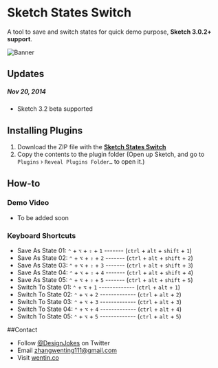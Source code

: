 # Sketch States Switch

A tool to save and switch states for quick demo purpose, **Sketch 3.0.2+ support**. 


![Banner](http://socialbeaker.com/n72//ios-icon//350//Switch-iOS-Icon//attachment//large-Switch-iOS-Icon.png)
## Updates
##### Nov 20, 2014
* Sketch 3.2 beta supported

## Installing Plugins
<!-- ### The conventional way: -->
1. Download the ZIP file with the [**Sketch States Switch**](https://github.com/wentin/sketch-states-switch/archive/master.zip)
2. Copy the contents to the plugin folder (Open up Sketch, and go to `Plugins` › `Reveal Plugins Folder…` to open it.)

<!-- 
### The quickest way:
* to be added after sketch toolbox includes this tool -->

## How-to
### Demo Video
* To be added soon

<!-- 
[![video](https://i.vimeocdn.com/video/478609399_960.jpg)](https://vimeo.com/98025780)
[turn to vimeo.com](https://vimeo.com/98025780) -->

### Keyboard Shortcuts
* Save As State 01: 	`⌃` + `⌥` + `⇧` + `1` ------- (`ctrl` + `alt` + `shift` + `1`)
* Save As State 02: 	`⌃` + `⌥` + `⇧` + `2` ------- (`ctrl` + `alt` + `shift` + `2`)
* Save As State 03: 	`⌃` + `⌥` + `⇧` + `3` ------- (`ctrl` + `alt` + `shift` + `3`)
* Save As State 04: 	`⌃` + `⌥` + `⇧` + `4` ------- (`ctrl` + `alt` + `shift` + `4`)
* Save As State 05: 	`⌃` + `⌥` + `⇧` + `5` ------- (`ctrl` + `alt` + `shift` + `5`)
* Switch To State 01:   `⌃` + `⌥` + `1` ------------- (`ctrl` + `alt` + `1`)
* Switch To State 02:   `⌃` + `⌥` + `2` ------------- (`ctrl` + `alt` + `2`)
* Switch To State 03:   `⌃` + `⌥` + `3` ------------- (`ctrl` + `alt` + `3`)
* Switch To State 04:   `⌃` + `⌥` + `4` ------------- (`ctrl` + `alt` + `4`)
* Switch To State 05:   `⌃` + `⌥` + `5` ------------- (`ctrl` + `alt` + `5`)

##Contact

* Follow [@DesignJokes](http://twitter.com/DesignJokes) on Twitter
* Email <zhangwenting111@gmail.com>
* Visit [wentin.co](http://wentin.co)
